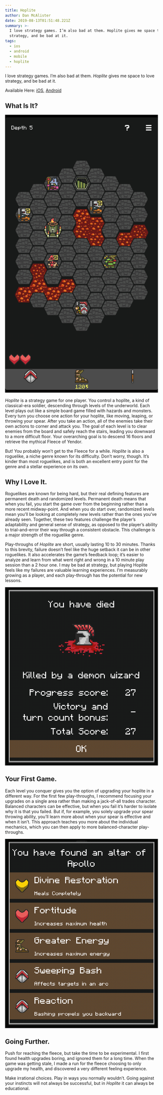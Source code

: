 ```yaml
---
title: Hoplite
author: Dan McAlister
date: 2019-08-13T01:51:48.221Z
summary: >-
  I love strategy games. I’m also bad at them. Hoplite gives me space to love
  strategy, and be bad at it. 
tags:
  - ios
  - android
  - mobile
  - hoplite
---
```

I love strategy games. I’m also bad at them. _Hoplite_ gives me space to love strategy, and be bad at it. 

Available Here: [iOS](https://apps.apple.com/us/app/hoplite/id782438457), [Android](https://play.google.com/store/apps/details?id=com.magmafortress.hoplite&hl=en_US)

## What Is It?

![Image of a game level. The hoplite soldier is at the bottom, and the level is filled with enemies and lava. There is one upgrade shrine and one staircase leading to the next level. ](/static/img/battle-scene.png "Levels are randomized, and increasingly challenging. ")

_Hoplite_ is a strategy game for one player. You control a hoplite, a kind of classical-era soldier, descending through levels of the underworld. Each level plays out like a simple board game filled with hazards and monsters. Every turn you choose one action for your hoplite, like moving, leaping, or throwing your spear. After you take an action, all of the enemies take their own actions to corner and attack you. The goal of each level is to clear enemies from the board and safely reach the stairs, leading you downward to a more difficult floor. Your overarching goal is to descend 16 floors and retrieve the mythical Fleece of Yendor. 

But! You probably won’t get to the Fleece for a while. _Hoplite_ is also a roguelike, a niche genre known for its difficulty. Don’t worry, though. It’s kinder than most roguelikes, and is both an excellent entry point for the genre and a stellar experience on its own. 

## Why I Love It.

Roguelikes are known for being hard, but their real defining features are permanent death and randomized levels. Permanent death means that when you fail, you start the game over from the beginning rather than a more recent midway-point. And when you do start over, randomized levels mean you’ll be looking at completely new levels rather than the ones you’ve already seen. Together, these two features challenge the player’s adaptability and general sense of strategy, as opposed to the player’s ability to trial-and-error their way through a consistent obstacle. This challenge is a major strength of the roguelike genre. 

Play-throughs of _Hoplite_ are short, usually lasting 10 to 30 minutes. Thanks to this brevity, failure doesn’t feel like the huge setback it can be in other roguelikes. It also accelerates the game’s feedback loop; it’s easier to analyze and learn from what went right and wrong in a 10 minute play session than a 2 hour one. I may be bad at strategy, but playing Hoplite feels like my failures are valuable learning experiences. I’m measurably growing as a player, and each play-through has the potential for new lessons.

![Game Over screen displaying the text "You have died. Killed by a demon wizard. Progress score: 27. Victory and turn count bounus: none. Total Score: 27. Bottom button says "OK."](/static/img/you-have-died.png "Bummer.")

## Your First Game.

Each level you conquer gives you the option of upgrading your hoplite in a different way. For the first few play-throughs, I recommend focusing your upgrades on a single area rather than making a jack-of-all trades character. Balanced characters can be effective, but when you fail it’s harder to isolate why it is that you failed. But if, for example, you solely upgrade your spear throwing ability, you’ll learn more about when your spear is effective and when it isn’t. This approach teaches you more about the individual mechanics, which you can then apply to more balanced-character play-throughs. 

![Menu of upgrade options for your hoplite. Reads: "You have found an altar of Apollo." Upgrades available are "Divine Restoration, heals completely." "Fortitude, increases maximum health." "Greater Energy,increases maximum energy." "Sweeping Bash, affects targets in an arc." "Reaction, bashing propels you backward."](/static/img/upgrade-example.png "Each upgrade altar gives you different upgrade options.")

## Going Further.

Push for reaching the fleece, but take the time to be experimental. I first found health upgrades boring, and ignored them for a long time. When the game was getting stale, I made a run for the fleece choosing to only upgrade my health, and discovered a very different feeling experience. 

Make irrational choices. Play in ways you normally wouldn’t. Going against your instincts will not always be successful, but in _Hoplite_ it can always be educational.
